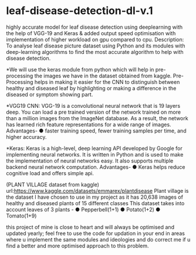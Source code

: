 # leaf-disease-detection-dl-v.1
highly accurate model for leaf disease detection using deeplearning with the help of VGG-19 and Keras &amp; added output speed optimisation with implementation of higher workload on gpu compared to cpu.
Description: To analyse leaf disease picture dataset using Python and its modules with deep-learning algorithms to find the most accurate algorithm to help with disease detection.

*We will use the keras module from python which will help in pre-processing the images we have in the dataset obtained from kaggle.
Pre-Processing helps in making it easier for the CNN to distinguish between healthy and diseased leaf by highlighting or making a difference in the diseased or symptom showing part.

*VGG19 CNN:
VGG-19 is a convolutional neural network that is 19 layers deep.
You can load a pre trained version of the network trained on more than a million images from the ImageNet database.
As a result, the network has learned rich feature representations for a wide range of images.
Advantages-
● faster training speed, fewer training samples per time, and higher accuracy.

*Keras:
Keras is a high-level, deep learning API developed by Google for implementing neural networks. It is written in Python and is used to make the implementation of neural networks easy. It also supports multiple backend neural network computation.
Advantages-
● Keras helps reduce cognitive load and offers simple api.


(PLANT VILLAGE dataset from kaggle) url:https://www.kaggle.com/datasets/emmarex/plantdisease
Plant village is the dataset I have chosen to use in my project as it has 20,638 images of healthy and diseased plants of 15 different classes
This dataset takes into account leaves of 3 plants -
● Pepperbell(1+1)
● Potato(1+2)
● Tomato(1+9)


this project of mine is close to heart and will always be optimised and updated yearly; feel free to use the code for updation in your end in areas where u implement the same modules and ideologies and do correct me if u find a better and more optimised approach to this problem.

